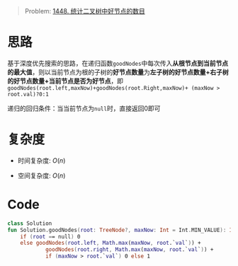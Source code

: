 > Problem: [1448. 统计二叉树中好节点的数目](https://leetcode.cn/problems/count-good-nodes-in-binary-tree/description/)

# 思路
基于深度优先搜索的思路，在递归函数`goodNodes`中每次传入**从根节点到当前节点的最大值**，则以当前节点为根的子树的**好节点数量**为**左子树的好节点数量+右子树的好节点数量+当前节点是否为好节点**，即`goodNodes(root.left,maxNow)+goodNodes(root.Right,maxNow)+ (maxNow > root.val)?0:1`

递归的回归条件：当当前节点为`null`时，直接返回0即可

# 复杂度
- 时间复杂度:  $O(n)$

- 空间复杂度:  $O(n)$

# Code
```Kotlin []
class Solution
fun Solution.goodNodes(root: TreeNode?, maxNow: Int = Int.MIN_VALUE): Int =
    if (root == null) 0
    else goodNodes(root.left, Math.max(maxNow, root.`val`)) +
            goodNodes(root.right, Math.max(maxNow, root.`val`)) +
            if (maxNow > root.`val`) 0 else 1
```

